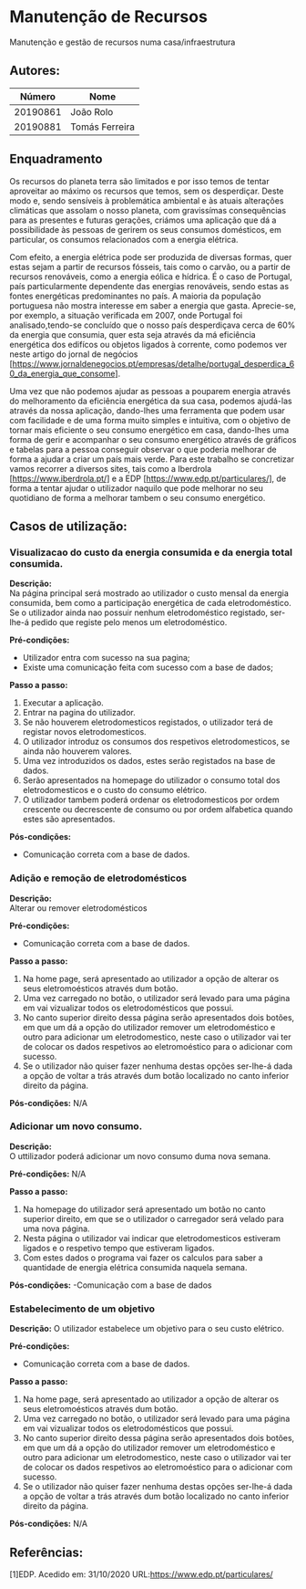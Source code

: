 # Manutenção de Recursos
Manutenção e gestão de recursos numa casa/infraestrutura

## Autores:

| Número | Nome |
|--------|------|
|  20190861  | João Rolo |
|  20190881  | Tomás Ferreira |

## Enquadramento

Os recursos do planeta terra são limitados e por isso temos de tentar aproveitar ao máximo os recursos que temos, sem os desperdiçar. Deste modo e, sendo sensíveis à problemática ambiental e às atuais alterações climáticas que assolam o nosso planeta, com gravissímas consequências para as presentes e futuras gerações, criámos uma aplicação que dá a possibilidade às pessoas de gerirem os seus consumos domésticos, em particular, os consumos relacionados com a energia elétrica.

Com efeito, a energia elétrica pode ser produzida de diversas formas, quer estas sejam a partir de recursos fósseis, tais como o carvão, ou a partir de recursos renováveis, como a energia eólica e hídrica. É o caso de Portugal, país particularmente dependente das energias renováveis, sendo estas as fontes energéticas predominantes no país. A maioria da população portuguesa não mostra interesse em saber a energia que gasta. Aprecie-se, por exemplo, a situação verificada em 2007, onde Portugal foi analisado,tendo-se concluído que o nosso país desperdiçava cerca de 60% da energia que consumia, quer esta seja através da má eficiência energética dos edifícos ou objetos ligados à corrente, como podemos ver neste artigo do jornal de negócios [https://www.jornaldenegocios.pt/empresas/detalhe/portugal_desperdica_60_da_energia_que_consome].

Uma vez que não podemos ajudar as pessoas a pouparem energia através do melhoramento da eficiência energética da sua casa, podemos ajudá-las através da nossa aplicação, dando-lhes uma ferramenta que podem usar com facilidade e de uma forma muito simples e intuitiva, com o objetivo de tornar mais eficiente o seu consumo energético em casa, dando-lhes uma forma de gerir e acompanhar o seu consumo energético através de gráficos e tabelas para a pessoa conseguir observar o que poderia melhorar de forma a ajudar a criar um país mais verde.
Para este trabalho se concretizar vamos recorrer a diversos sites, tais como a Iberdrola [https://www.iberdrola.pt/] e a EDP [https://www.edp.pt/particulares/], de forma a tentar ajudar o utilizador naquilo que pode melhorar no seu quotidiano de forma a melhorar tambem o seu consumo energético.


## Casos de utilização:

### Visualizacao do custo da energia consumida e da energia total consumida.
**Descrição:** \
Na página principal será mostrado ao utilizador o custo mensal da energia consumida, bem como a participação energética de cada eletrodoméstico.
Se o utilizador ainda nao possuir nenhum eletrodoméstico registado, ser-lhe-á pedido que registe pelo menos um eletrodoméstico.

**Pré-condições:**
- Utilizador entra com sucesso na sua pagina;
- Existe uma comunicação feita com sucesso com a base de dados;

**Passo a passo:**
1. Executar a aplicação.   
2. Entrar na pagina do utilizador.
3. Se não houverem eletrodomesticos registados, o utilizador terá de registar novos eletrodomesticos.
4. O utilizador introduz os consumos dos respetivos eletrodomesticos, se ainda não houverem valores.
5. Uma vez introduzidos os dados, estes serão registados na base de dados.
6. Serão apresentados na homepage do utilizador o consumo total dos eletrodomesticos e o custo do consumo elétrico.
7. O utilizador tambem poderá ordenar os eletrodomesticos por ordem crescente ou decrescente de consumo ou por ordem alfabetica quando estes são apresentados.

**Pós-condições:**
- Comunicação correta com a base de dados.

### Adição e remoção de eletrodomésticos
**Descrição:** \
Alterar ou remover eletrodomésticos

**Pré-condições:**
- Comunicação correta com a base de dados.

**Passo a passo:**
1. Na home page, será apresentado ao utilizador a opção de alterar os seus eletromoésticos através dum botão.
2. Uma vez carregado no botão, o utilizador será levado para uma página em vai vizualizar todos os eletrodomésticos que possui.
3. No canto superior direito dessa página serão apresentados dois botões, em que um dá a opção do utilizador remover um eletrodoméstico e outro para adicionar um eletrodomestico, neste caso o utilizador vai ter de colocar os dados respetivos ao eletromoéstico para o adicionar com sucesso.
4. Se o utilizador não quiser fazer nenhuma destas opções ser-lhe-á dada a opção de voltar a trás através dum botão localizado no canto inferior direito da página.

**Pós-condições:**
N/A

### Adicionar um novo consumo.
**Descrição:** \
O uttilizador poderá adicionar um novo consumo duma nova semana.

**Pré-condições:**
N/A

**Passo a passo:**
1. Na homepage do utilizador será apresentado um botão no canto superior direito, em que se o utilizador o carregador será velado para uma nova página.
2. Nesta página o utilizador vai indicar que eletrodomesticos estiveram ligados e o respetivo tempo que estiveram ligados.
3. Com estes dados o programa vai fazer os calculos para saber a quantidade de energia elétrica consumida naquela semana.


**Pós-condições:**
-Comunicação com a base de dados

### Estabelecimento de um objetivo
**Descrição:** O utilizador estabelece um objetivo para o seu custo elétrico.


**Pré-condições:**
- Comunicação correta com a base de dados.

**Passo a passo:**
1. Na home page, será apresentado ao utilizador a opção de alterar os seus eletromoésticos através dum botão.
2. Uma vez carregado no botão, o utilizador será levado para uma página em vai vizualizar todos os eletrodomésticos que possui.
3. No canto superior direito dessa página serão apresentados dois botões, em que um dá a opção do utilizador remover um eletrodoméstico e outro para adicionar um eletrodomestico, neste caso o utilizador vai ter de colocar os dados respetivos ao eletromoéstico para o adicionar com sucesso.
4. Se o utilizador não quiser fazer nenhuma destas opções ser-lhe-á dada a opção de voltar a trás através dum botão localizado no canto inferior direito da página.

**Pós-condições:**
N/A


## Referências:
[1]EDP. Acedido em: 31/10/2020 URL:https://www.edp.pt/particulares/

